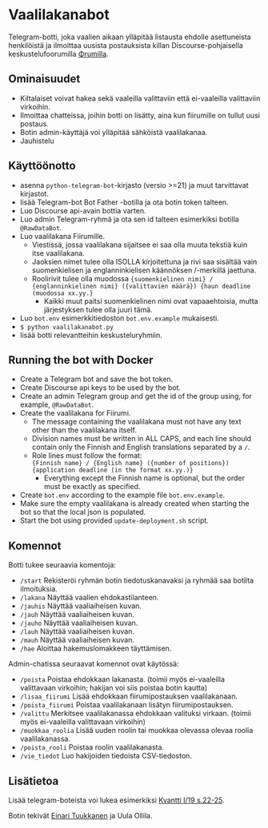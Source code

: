 # Vaalilakanabot

Telegram-botti, joka vaalien aikaan ylläpitää listausta ehdolle asettuneista henkilöistä ja ilmoittaa uusista postauksista killan Discourse-pohjaisella keskustelufoorumilla [Φrumilla](https://fiirumi.fyysikkokilta.fi).

## Ominaisuudet

- Kiltalaiset voivat hakea sekä vaaleilla valittaviin että ei-vaaleilla valittaviin virkoihin.
- Ilmoittaa chatteissa, joihin botti on lisätty, aina kun fiirumille on tullut uusi postaus.
- Botin admin-käyttäjä voi ylläpitää sähköistä vaalilakanaa.
- Jauhistelu

## Käyttöönotto

- asenna `python-telegram-bot`-kirjasto (versio >=21) ja muut tarvittavat kirjastot.
- lisää Telegram-bot Bot Father -botilla ja ota botin token talteen.
- Luo Discourse api-avain bottia varten.
- Luo admin Telegram-ryhmä ja ota sen id talteen esimerkiksi botilla `@RawDataBot`.
- Luo vaalilakana Fiirumille.
  - Viestissä, jossa vaalilakana sijaitsee ei saa olla muuta tekstiä kuin itse vaalilakana.
  - Jaoksien nimet tulee olla ISOLLA kirjoitettuna ja rivi saa sisältää vain suomenkielisen ja englanninkielisen käännöksen /-merkillä jaettuna.
  - Roolirivit tulee olla muodossa `{suomenkielinen nimi} / {englanninkielinen nimi} ({valittavien määrä}) {haun deadline (muodossa xx.yy.}`
    - Kaikki muut paitsi suomenkielinen nimi ovat vapaaehtoisia, mutta järjestyksen tulee olla juuri tämä.
- Luo `bot.env` esimerkkitiedoston `bot.env.example` mukaisesti.
- `$ python vaalilakanabot.py`
- lisää botti relevantteihin keskusteluryhmiin.

## Running the bot with Docker

- Create a Telegram bot and save the bot token.
- Create Discourse api keys to be used by the bot.
- Create an admin Telegram group and get the id of the group using, for example, `@RawDataBot`.
- Create the vaalilakana for Fiirumi.
  - The message containing the vaalilakana must not have any text other than the vaalilakana itself.
  - Division names must be written in ALL CAPS, and each line should contain only the Finnish and English translations separated by a `/`.
  - Role lines must follow the format:  
    `{Finnish name} / {English name} ({number of positions}) {application deadline (in the format xx.yy.)}`
    - Everything except the Finnish name is optional, but the order must be exactly as specified.
- Create `bot.env` according to the example file `bot.env.example`.
- Make sure the empty vaalilakana is already created when starting the bot so that the local json is populated.
- Start the bot using provided `update-deployment.sh` script.

## Komennot

Botti tukee seuraavia komentoja:

- `/start` Rekisteröi ryhmän botin tiedotuskanavaksi ja ryhmää saa botilta ilmoituksia.
- `/lakana` Näyttää vaalien ehdokastilanteen.
- `/jauhis` Näyttää vaaliaiheisen kuvan.
- `/jauh` Näyttää vaaliaiheisen kuvan.
- `/jauho` Näyttää vaaliaiheisen kuvan.
- `/lauh` Näyttää vaaliaiheisen kuvan.
- `/mauh` Näyttää vaaliaiheisen kuvan.
- `/hae` Aloittaa hakemuslomakkeen täyttämisen.

Admin-chatissa seuraavat komennot ovat käytössä:

- `/poista` Poistaa ehdokkaan lakanasta. (toimii myös ei-vaaleilla valittavaan virkoihin; hakijan voi siis poistaa botin kautta)
- `/lisaa_fiirumi` Lisää ehdokkaan fiirumipostauksen vaalilakanaan.
- `/poista_fiirumi` Poistaa vaalilakanaan lisätyn fiirumipostauksen.
- `/valittu` Merkitsee vaalilakanassa ehdokkaan valituksi virkaan. (toimii myös ei-vaaleilla valittavaan virkoihin)
- `/muokkaa_roolia` Lisää uuden roolin tai muokkaa olevassa olevaa roolia vaalilakanassa.
- `/poista_rooli` Poistaa roolin vaalilakanasta.
- `/vie_tiedot` Luo hakijoiden tiedoista CSV-tiedoston.

## Lisätietoa

Lisää telegram-boteista voi lukea esimerkiksi [Kvantti I/19 s.22-25](https://kvantti.ayy.fi/blog/wp-content/uploads/2019/03/kvantti-19-1-nettiin.pdf).

Botin tekivät [Einari Tuukkanen](https://github.com/EinariTuukkanen) ja Uula Ollila.
